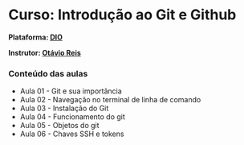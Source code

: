 # Curso: Introdução ao Git e Github

**Plataforma: [DIO](https://www.dio.me/)**

**Instrutor: [Otávio Reis](https://br.linkedin.com/in/operkles)**

### Conteúdo das aulas
- Aula 01 - Git e sua importância
- Aula 02 - Navegação no terminal de linha de comando
- Aula 03 - Instalação do Git
- Aula 04 - Funcionamento do git
- Aula 05 - Objetos do git
- Aula 06 - Chaves SSH e tokens
